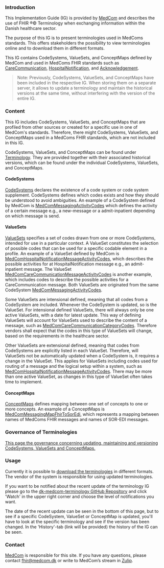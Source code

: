 ### Introduction

This Implementation Guide (IG) is provided by [MedCom](https://www.medcom.dk/) and describes the use of FHIR ®© Terminology when exchanging information within the Danish healthcare sector.

The purpose of this IG is to present terminologies used in MedComs standards. This offers stakeholders the possibility to view terminologies online and to download them in different formats. 

This IG contains CodeSystems, ValueSets, and ConceptMaps defined by MedCom and used in MedComs FHIR standards such as [CareCommunication](http://medcomfhir.dk/ig/carecommunication/), [HospitalNotification](http://medcomfhir.dk/ig/hospitalnotification/), and [Acknowledgement](http://medcomfhir.dk/ig/acknowledgement/). 

> Note: Previously, CodeSystems, ValueSets, and ConceptMaps have been included in the respective IG. When storing them on a separate server, it allows to update a terminology and maintain the historical versions at the same time, without interfering with the version of the entire IG.

### Content
This IG includes CodeSystems, ValueSets, and ConceptMaps that are profiled from other sources or created for a specific use in one of MedCom's standards. Therefore, there might CodeSystems, ValueSets, and ConceptMaps used in a MedComs FHIR standards, which are not included in this IG. 

CodeSystems, ValueSets, and ConceptMaps can be found under [Terminology](https://medcomfhir.dk/ig/terminology/terminology.html). They are provided together with their associated historical versions, which can be found under the individual CodeSystems, ValueSets, and ConceptMaps. 

#### CodeSystems

[CodeSystems](https://hl7.org/fhir/codesystem.html) declares the existence of a code system or code system supplement. CodeSystems defines which codes exists and how they should be understood to avoid ambiguities. An example of a CodeSystem defined by MedCom is [MedComMessagingActivityCodes](https://medcomfhir.dk/ig/terminology/CodeSystem-medcom-messaging-activityCodes.html) which defines the activity of a certain message e.g., a new-message or a admit-inpatient depending on which message is send.

#### ValueSets

[ValueSets](https://www.hl7.org/fhir/valueset.html) specifies a set of codes drawn from one or more CodeSystems, intended for use in a particular context. A ValueSet constitutes the selection of possible codes that can be used for a specific codable element in a profile. An example of a ValueSet defined by MedCom is [MedComHospitalNotificationMessageActivityCodes](https://medcomfhir.dk/ig/terminology/ValueSet-medcom-hospitalNotification-messageActivities.html), which describes the possible activities for at HospitalNotification message e.g., an admit-inpatient message. The ValueSet [MedComCareCommunicationMessageActivityCodes](https://medcomfhir.dk/ig/terminology/ValueSet-medcom-careCommunication-messagingActivities.html) is another example, which includes codes to describe the possible activities for a CareCommunication message. Both ValueSets are originated from the same CodeSystem [MedComMessagingActivityCodes](https://medcomfhir.dk/ig/terminology/CodeSystem-medcom-messaging-activityCodes.html). 

Some ValueSets are intensional defined, meaning that all codes from a CodeSystem are included. Whenever the CodeSystem is updated, so is the ValueSet. For intensional defined ValueSets, there will always only be one active ValueSets, with a date for latest update. This way of defining ValueSets will account for ValueSets used to describe the content of a message, such as [MedComCareCommunicationCategoryCodes](https://medcomfhir.dk/ig/terminology/ValueSet-medcom-careCommunication-categories.html). Therefore vendors shall expect that the codes in this type of ValueSets will change, based on the requirements in the healthcare sector.

Other ValueSets are extensional defined, meaning that codes from CodeSystems are explicitly listed in each ValueSet. Therefore, will ValueSets not be automatically updated when a CodeSystem is, it requires a change in the ValueSet. This applies for ValueSets including codes used for routing of a message and the logical setup within a system, such as [MedComHospitalNotificationMessageActivityCodes](https://medcomfhir.dk/ig/terminology/ValueSet-medcom-hospitalNotification-messageActivities.html). There may be more than one active ValueSet, as changes in this type of ValueSet often takes time to implement. 

#### ConceptMaps

[ConceptMaps](https://www.hl7.org/fhir/conceptmap.html) defines mapping between one set of concepts to one or more concepts. 
An example of a ConceptMaps is [MedComMessagingMapFhirToSorEdi](https://medcomfhir.dk/ig/terminology/ConceptMap-medcom-messaging-mapFhirToSorEdi.html), which represents a mapping between names of MedComs FHIR messages and names of SOR-EDI messages. 

### Governance of Terminologies

[This page the governance concerning updating, maintaining and versioning CodeSystems, ValueSets and ConceptMaps.](https://medcomdk.github.io/MedComLandingPage/assets/documents/GovernanceTerminology.html)

### Usage 

Currently it is possible to [download the terminologies](https://medcomfhir.dk/ig/terminology/downloads.html) in different formats. The vendor of the system is responsible for using updated terminologies. 

If you want to be notified about the recent update of the terminology IG please go to the [dk-medcom-terminology GitHub Repository](https://github.com/medcomdk/dk-medcom-terminology) and click 'Watch' in the upper right corner and choose the level of notifications you want. 

The date of the recent update can be seen in the bottom of this page, but to see if a specific CodeSystem, ValueSet or ConceptMap is updated, you'll have to look at the specific terminology and see if the version has been changed. In the 'History'-tab (link will be provided) the history of the IG can be seen. 

### Contact
[MedCom](https://www.medcom.dk/) is responsible for this site.
If you have any questions, please contact <fhir@medcom.dk> or write to MedCom’s stream in [Zulip](https://chat.fhir.org/#narrow/stream/315677-denmark.2Fmedcom.2FFHIRimplementationErfaGroup).
